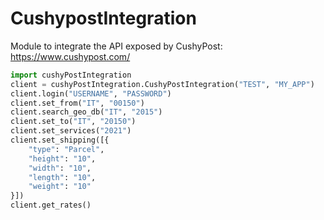 # CushypostIntegration

Module to integrate the API exposed by CushyPost: https://www.cushypost.com/

``` python
import cushyPostIntegration
client = cushyPostIntegration.CushyPostIntegration("TEST", "MY_APP")
client.login("USERNAME", "PASSWORD")
client.set_from("IT", "00150")
client.search_geo_db("IT", "2015")
client.set_to("IT", "20150")
client.set_services("2021")
client.set_shipping([{
	"type": "Parcel",
	"height": "10",
	"width": "10",
	"length": "10",
	"weight": "10"
}])
client.get_rates()
```